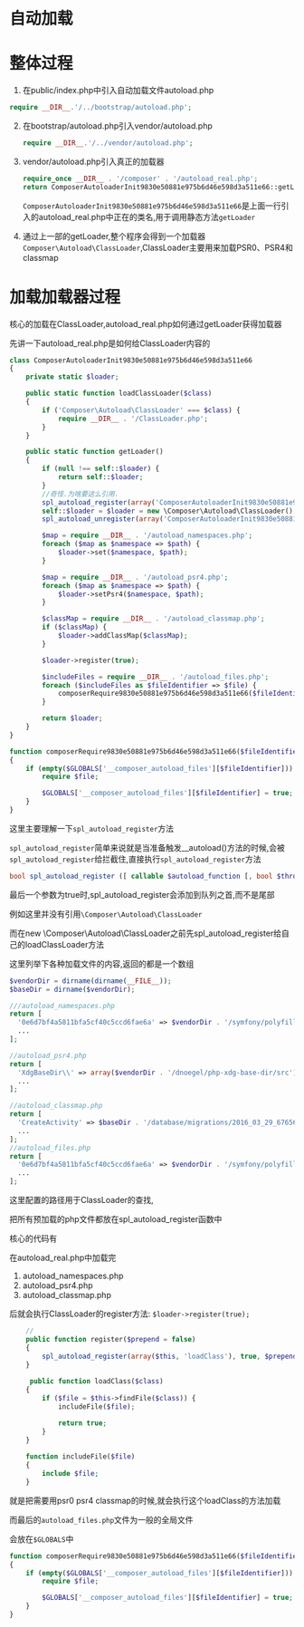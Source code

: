 # 自动加载

# 整体过程

1. 在public/index.php中引入自动加载文件autoload.php

  ```php
  require __DIR__.'/../bootstrap/autoload.php';
  ```
2. 在bootstrap/autoload.php引入vendor/autoload.php

   ```php
   require __DIR__.'/../vendor/autoload.php';
   ```
3. vendor/autoload.php引入真正的加载器

    ```php
    require_once __DIR__ . '/composer' . '/autoload_real.php';
    return ComposerAutoloaderInit9830e50881e975b6d46e598d3a511e66::getLoader();
    ```
    
    `ComposerAutoloaderInit9830e50881e975b6d46e598d3a511e66`是上面一行引入的autoload_real.php中正在的类名,用于调用静态方法`getLoader`
    
4. 通过上一部的getLoader,整个程序会得到一个加载器`Composer\Autoload\ClassLoader`,ClassLoader主要用来加载PSR0、PSR4和classmap

# 加载加载器过程

核心的加载在ClassLoader,autoload_real.php如何通过getLoader获得加载器

先讲一下autoload_real.php是如何给ClassLoader内容的

```php
class ComposerAutoloaderInit9830e50881e975b6d46e598d3a511e66
{
    private static $loader;

    public static function loadClassLoader($class)
    {
        if ('Composer\Autoload\ClassLoader' === $class) {
            require __DIR__ . '/ClassLoader.php';
        }
    }

    public static function getLoader()
    {
        if (null !== self::$loader) {
            return self::$loader;
        }
        //奇怪.为啥要这么引用.
        spl_autoload_register(array('ComposerAutoloaderInit9830e50881e975b6d46e598d3a511e66', 'loadClassLoader'), true, true);
        self::$loader = $loader = new \Composer\Autoload\ClassLoader();
        spl_autoload_unregister(array('ComposerAutoloaderInit9830e50881e975b6d46e598d3a511e66', 'loadClassLoader'));

        $map = require __DIR__ . '/autoload_namespaces.php';
        foreach ($map as $namespace => $path) {
            $loader->set($namespace, $path);
        }

        $map = require __DIR__ . '/autoload_psr4.php';
        foreach ($map as $namespace => $path) {
            $loader->setPsr4($namespace, $path);
        }

        $classMap = require __DIR__ . '/autoload_classmap.php';
        if ($classMap) {
            $loader->addClassMap($classMap);
        }

        $loader->register(true);

        $includeFiles = require __DIR__ . '/autoload_files.php';
        foreach ($includeFiles as $fileIdentifier => $file) {
            composerRequire9830e50881e975b6d46e598d3a511e66($fileIdentifier, $file);
        }

        return $loader;
    }
}

function composerRequire9830e50881e975b6d46e598d3a511e66($fileIdentifier, $file)
{
    if (empty($GLOBALS['__composer_autoload_files'][$fileIdentifier])) {
        require $file;

        $GLOBALS['__composer_autoload_files'][$fileIdentifier] = true;
    }
}

```

这里主要理解一下`spl_autoload_register`方法

`spl_autoload_register`简单来说就是当准备触发__autoload()方法的时候,会被`spl_autoload_register`给拦截住,直接执行`spl_autoload_register`方法

```php
bool spl_autoload_register ([ callable $autoload_function [, bool $throw = true [, bool $prepend = false ]]] )
```

最后一个参数为true时,spl_autoload_register会添加到队列之首,而不是尾部

例如这里并没有引用`\Composer\Autoload\ClassLoader`

而在new \Composer\Autoload\ClassLoader之前先spl_autoload_register给自己的loadClassLoader方法

这里列举下各种加载文件的内容,返回的都是一个数组

```php
$vendorDir = dirname(dirname(__FILE__));
$baseDir = dirname($vendorDir);

///autoload_namespaces.php
return [
  '0e6d7bf4a5811bfa5cf40c5ccd6fae6a' => $vendorDir . '/symfony/polyfill-mbstring/bootstrap.php',
  ...
];

//autoload_psr4.php
return [
  'XdgBaseDir\\' => array($vendorDir . '/dnoegel/php-xdg-base-dir/src'),
  ...
];

//autoload_classmap.php
return [
  'CreateActivity' => $baseDir . '/database/migrations/2016_03_29_676568_Create_Activity.php',
  ...
];
//autoload_files.php
return [
  '0e6d7bf4a5811bfa5cf40c5ccd6fae6a' => $vendorDir . '/symfony/polyfill-mbstring/bootstrap.php',
  ...
];
```

这里配置的路径用于ClassLoader的查找,

把所有预加载的php文件都放在spl_autoload_register函数中

核心的代码有

在autoload_real.php中加载完

1. autoload_namespaces.php
2. autoload_psr4.php
3. autoload_classmap.php

后就会执行ClassLoader的register方法: `$loader->register(true);`


```php
    //
    public function register($prepend = false)
    {
        spl_autoload_register(array($this, 'loadClass'), true, $prepend);
    }
    
     public function loadClass($class)
    {
        if ($file = $this->findFile($class)) {
            includeFile($file);

            return true;
        }
    }
    
    function includeFile($file)
    {
        include $file;
    }

```

就是把需要用psr0 psr4 classmap的时候,就会执行这个loadClass的方法加载

而最后的`autoload_files.php`文件为一般的全局文件

会放在`$GLOBALS`中

```php
function composerRequire9830e50881e975b6d46e598d3a511e66($fileIdentifier, $file)
{
    if (empty($GLOBALS['__composer_autoload_files'][$fileIdentifier])) {
        require $file;

        $GLOBALS['__composer_autoload_files'][$fileIdentifier] = true;
    }
}

```
